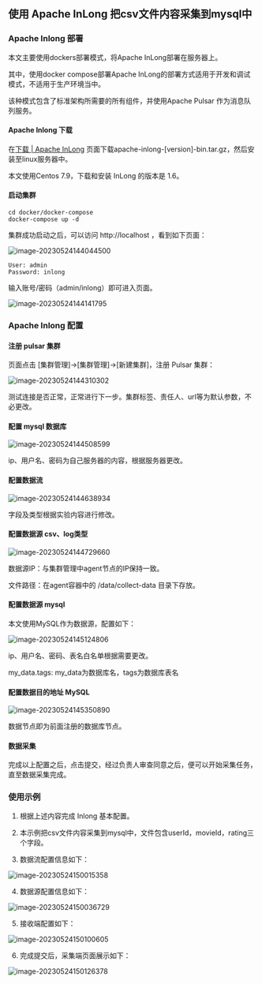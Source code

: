 ## 使用 Apache InLong 把csv文件内容采集到mysql中


### Apache Inlong 部署

​本文主要使用dockers部署模式，将Apache InLong部署在服务器上。

其中，使用docker compose部署Apache InLong的部署方式适用于开发和调试模式，不适用于生产环境当中。

该种模式包含了标准架构所需要的所有组件，并使用Apache Pulsar 作为消息队列服务。

#### Apache Inlong 下载

​在[下载 | Apache InLong](https://inlong.apache.org/zh-CN/download/) 页面下载apache-inlong-[version]-bin.tar.gz，然后安装至linux服务器中。

本文使用Centos 7.9，下载和安装 InLong 的版本是 1.6。

#### 启动集群

```
cd docker/docker-compose
docker-compose up -d
```

​集群成功启动之后，可以访问 http://localhost ，看到如下页面：

![image-20230524144044500](./res/1.png)

```
User: admin
Password: inlong
```

​输入账号/密码（admin/inlong）即可进入页面。

![image-20230524144141795](./res/2.png)



### Apache Inlong 配置

#### 注册 pulsar 集群

​页面点击 [集群管理]->[集群管理]->[新建集群]，注册 Pulsar 集群：

![image-20230524144310302](./res/3.png)

​测试连接是否正常，正常进行下一步。集群标签、责任人、url等为默认参数，不必更改。

#### 配置 mysql 数据库

![image-20230524144508599](./res/4.png)

ip、用户名、密码为自己服务器的内容，根据服务器更改。

#### 配置数据流

![image-20230524144638934](./res/5.png)

​字段及类型根据实验内容进行修改。

#### 配置数据源 csv、log类型

![image-20230524144729660](./res/7.png)

数据源IP：与集群管理中agent节点的IP保持一致。

文件路径：在agent容器中的 /data/collect-data 目录下存放。

#### 配置数据源 mysql

​本文使用MySQL作为数据源，配置如下：

![image-20230524145124806](./res/8.png)

ip、用户名、密码、表名白名单根据需要更改。

my_data.tags: my_data为数据库名，tags为数据库表名

#### 配置数据目的地址 MySQL

![image-20230524145350890](./res/9.png)

​数据节点即为前面注册的数据库节点。

#### 数据采集

​完成以上配置之后，点击提交，经过负责人审查同意之后，便可以开始采集任务，直至数据采集完成。


### 使用示例

1. 根据上述内容完成 Inlong 基本配置。

2. 本示例把csv文件内容采集到mysql中，文件包含userId，movieId，rating三个字段。

3. 数据流配置信息如下：

![image-20230524150015358](./res/6.png)

4. 数据源配置信息如下：

![image-20230524150036729](./res/7.png)

5. 接收端配置如下：

![image-20230524150100605](./res/9.png)

6. 完成提交后，采集端页面展示如下：

![image-20230524150126378](./res/10.png)